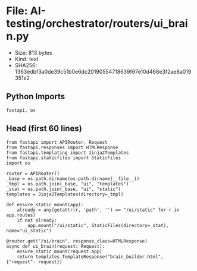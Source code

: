 # File: AI-testing/orchestrator/routers/ui_brain.py

- Size: 813 bytes
- Kind: text
- SHA256: 1363edbf3a0de39c51b0e6dc20190554718639f67e10d468e3f2ae8a019351e2

## Python Imports

```
fastapi, os
```

## Head (first 60 lines)

```
from fastapi import APIRouter, Request
from fastapi.responses import HTMLResponse
from fastapi.templating import Jinja2Templates
from fastapi.staticfiles import StaticFiles
import os

router = APIRouter()
_base = os.path.dirname(os.path.dirname(__file__))
_tmpl = os.path.join(_base, "ui", "templates")
_stat = os.path.join(_base, "ui", "static")
templates = Jinja2Templates(directory=_tmpl)

def ensure_static_mount(app):
    already = any(getattr(r, 'path', '') == "/ui/static" for r in app.routes)
    if not already:
        app.mount("/ui/static", StaticFiles(directory=_stat), name="ui_static")

@router.get("/ui/brain", response_class=HTMLResponse)
async def ui_brain(request: Request):
    ensure_static_mount(request.app)
    return templates.TemplateResponse("brain_builder.html", {"request": request})
```


